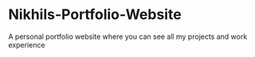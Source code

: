 # Nikhils-Portfolio-Website
A personal portfolio website where you can see all my projects and work experience

